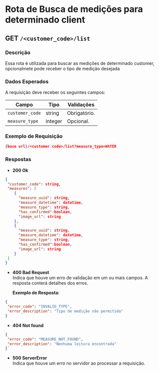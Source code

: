 # Rota de Busca de medições para determinado client

## **GET** `/<customer_code>/list`

### **Descrição**
Essa rota é utilizada para buscar as medições de determinado customer, opcionalmete pode receber o tipo de medição desejada 

### **Dados Esperados**
A requisição deve receber os seguintes campos:

| Campo            | Tipo    | Validações                                                                                                                                                    |
|------------------|---------|---------------------------------------------------------------------------------------------------------------------------------------------------------------|
| `customer_code`          | string  | Obrigatório.                                                                                          |
| `measure_type`  | integer  | Opcional.                                                                                                                         |


### **Exemplo de Requisição**
```json
{base url}/<customer code>/list?measure_type=WATER
```

### Respostas

- **200 Ok**  
```json
{
 "customer_code": string,
 "measures": [
    {
      "measure_uuid": string,
      "measure_datetime": datetime,
      "measure_type": string,
      "has_confirmed":boolean,
      "image_url": string
    },
    {
      "measure_uuid": string,
      "measure_datetime": datetime,
      "measure_type": string,
      "has_confirmed":boolean,
      "image_url": string
    }
 ]
}
```

- **400 Bad Request**  
  Indica que houve um erro de validação em um ou mais campos. A resposta conterá detalhes dos erros.

  **Exemplo de Resposta:**
```json
{
 "error_code": "INVALID_TYPE",
 "error_description": "Tipo de medição não permitida"
}
```
- **404 Not found**
```json
{
 "error_code": "MEASURE_NOT_FOUND",
 "error_description": "Nenhuma leitura encontrada"
}`
```

- **500 ServerError**  
  Indica que houve um erro no servidor ao processar a requisição.
